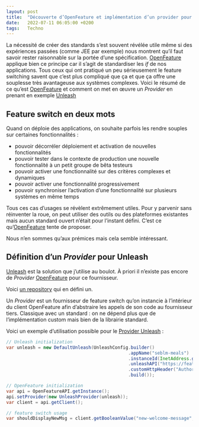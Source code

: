 ```yaml
---
layout: post
title:  "Découverte d’OpenFeature et implémentation d’un provider pour Unleash"
date:   2022-07-11 06:05:00 +0200
tags:   Techno
---
```


La nécessité de créer des standards s’est souvent révélée utile même si des expériences passées (comme JEE par exemple)
nous montrent qu’il faut savoir rester raisonnable sur la portée d’une spécification. [OpenFeature][openfeature]
applique bien ce principe car il s’agit de standardiser les _if_ de nos applications. Tous ceux qui ont pratiqué un peu
sérieusement le feature switching savent que c’est plus compliqué que ça et que ça offre une souplesse très avantageuse
aux systèmes complexes. Voici le résumé de ce qu’est [OpenFeature][openfeature] et comment on met en œuvre un
_Provider_ en prenant en exemple [Unleash][unleash]

## Feature switch en deux mots

Quand on déploie des applications, on souhaite parfois les rendre souples sur certaines fonctionnalités :

 - pouvoir décorréler déploiement et activation de nouvelles fonctionnalités
 - pouvoir tester dans le contexte de production une nouvelle fonctionnalité à un petit groupe de bêta testeurs
 - pouvoir activer une fonctionnalité sur des critères complexes et dynamiques
 - pouvoir activer une fonctionnalité progressivement
 - pouvoir synchroniser l’activation d’une fonctionnalité sur plusieurs systèmes en même temps

Tous ces cas d’usages se révèlent extrêmement utiles. Pour y parvenir sans réinventer la roue, on peut utiliser des
outils ou des plateformes existantes mais aucun standard ouvert n’était pour l’instant défini. C’est ce
qu’[OpenFeature][openfeature] tente de proposer.

Nous n’en sommes qu’aux prémices mais cela semble intéressant.

## Définition d’un _Provider_ pour Unleash

[Unleash][unleash] est la solution que j’utilise au boulot. À priori il n’existe pas encore de _Provider_
[OpenFeature][openfeature] pour ce fournisseur.

Voici [un repository][unleash-provider] qui en défini un.

Un _Provider_ est un fournisseur de feature switch qu’on instancie à l’intérieur du client OpenFeature afin d’abstraire
les appels de son code au fournisseur tiers. Classique avec un standard : on ne dépend plus que de l’implémentation
custom mais bien de la librairie standard.

Voici un exemple d’utilisation possible pour le [Provider Unleash][unleash-provider] :

```java
// Unleash initialization
var unleash = new DefaultUnleash(UnleashConfig.builder()
                                              .appName("seblm-meals")
                                              .instanceId(InetAddress.getLocalHost().getHostName())
                                              .unleashAPI("https://feature-toggle.seblm-meals.net")
                                              .customHttpHeader("Authorization", "s3cr37-k3y==")
                                              .build());

// OpenFeature initialization
var api = OpenFeatureAPI.getInstance();
api.setProvider(new UnleashProvider(unleash));
var client = api.getClient();

// feature switch usage
var shouldDisplayNewMsg = client.getBooleanValue("new-welcome-message", false);
```

[openfeature]: https://openfeature.dev
[unleash]: https://getunleash.io
[unleash-provider]: https://github.com/seblm/unleash-openfeature-provider-java